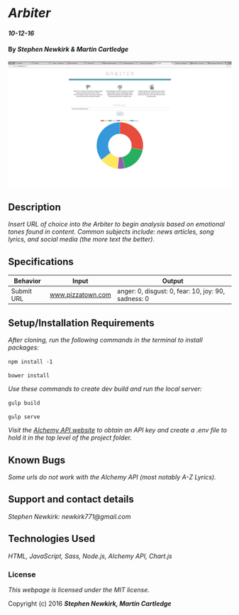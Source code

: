 # _Arbiter_

#### _10-12-16_

#### By _**Stephen Newkirk &amp; Martin Cartledge**_

<img src="/img/screenshot.png" alt="a screenshot of the site">

## Description

_Insert URL of choice into the Arbiter to begin analysis based on emotional tones found in content. Common subjects include: news articles, song lyrics, and social media (the more text the better)._

## Specifications

| Behavior      | Input       |Output|
| ------------- |-------------| -----|
| Submit URL | www.pizzatown.com | anger: 0, disgust: 0, fear: 10, joy: 90, sadness: 0 |

## Setup/Installation Requirements

_After cloning, run the following commands in the terminal to install packages:_

`npm install -1`

`bower install`

_Use these commands to create dev build and run the local server:_

`gulp build`

`gulp serve`

_Visit the [Alchemy API website](http://www.alchemyapi.com/) to obtain an API key and create a .env file to hold it in the top level of the project folder._

## Known Bugs

_Some urls do not work with the Alchemy API (most notably A-Z Lyrics)._

## Support and contact details

_Stephen Newkirk: newkirk771@gmail.com_

## Technologies Used

_HTML,
JavaScript,
Sass,
Node.js,
Alchemy API,
Chart.js_

### License

*This webpage is licensed under the MIT license.*

Copyright (c) 2016 **_Stephen Newkirk, Martin Cartledge_**

